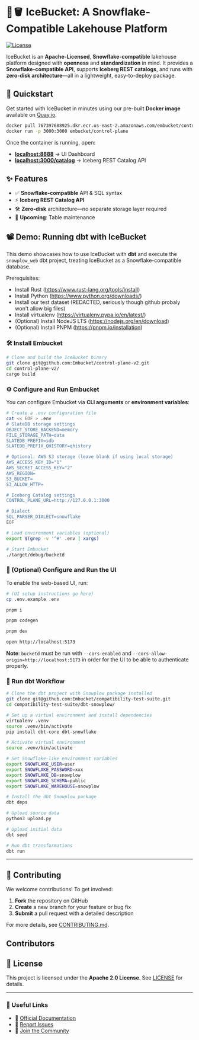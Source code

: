 # 🧊🪣 IceBucket: A Snowflake-Compatible Lakehouse Platform  

[![License](https://img.shields.io/badge/License-Apache_2.0-blue.svg)](https://opensource.org/licenses/Apache-2.0)

IceBucket is an **Apache-Licensed**, **Snowflake-compatible** lakehouse platform designed with **openness** and **standardization** in mind. It provides a **Snowflake-compatible API**, supports **Iceberg REST catalogs**, and runs with **zero-disk architecture**—all in a lightweight, easy-to-deploy package.  

## 🚀 Quickstart  

Get started with IceBucket in minutes using our pre-built **Docker image** available on [Quay.io](https://quay.io/repository/embucket/embucket).  

```sh
docker pull 767397688925.dkr.ecr.us-east-2.amazonaws.com/embucket/control-plane
docker run -p 3000:3000 embucket/control-plane
```

Once the container is running, open:  

- **[localhost:8888](http://localhost:8888)** → UI Dashboard  
- **[localhost:3000/catalog](http://localhost:3000/catalog)** → Iceberg REST Catalog API  

## ✨ Features  

- ✅ **Snowflake-compatible** API & SQL syntax  
- ⚡ **Iceberg REST Catalog API**  
- 🛠️ **Zero-disk** architecture—no separate storage layer required  
- 🔄 **Upcoming**: Table maintenance  

## 📽️ Demo: Running dbt with IceBucket  

This demo showcases how to use IceBucket with **dbt** and execute the `snowplow_web` dbt project, treating IceBucket as a Snowflake-compatible database.

Prerequisites:
* Install Rust (https://www.rust-lang.org/tools/install)
* Install Python (https://www.python.org/downloads/)
* Install our test dataset (REDACTED, seriously though github probaly won't allow big files)
* Install virtualenv (https://virtualenv.pypa.io/en/latest/)
* (Optional) Install NodeJS LTS (https://nodejs.org/en/download)
* (Optional) Install PNPM (https://pnpm.io/installation)

### 🛠 Install Embucket  

```sh
# Clone and build the IceBucket binary
git clone git@github.com:Embucket/control-plane-v2.git
cd control-plane-v2/
cargo build
```

### ⚙️ Configure and Run Embucket  

You can configure Embucket via **CLI arguments** or **environment variables**:

```sh
# Create a .env configuration file
cat << EOF > .env
# SlateDB storage settings
OBJECT_STORE_BACKEND=memory
FILE_STORAGE_PATH=data
SLATEDB_PREFIX=sdb
SLATEDB_PREFIX_QHISTORY=qhistory

# Optional: AWS S3 storage (leave blank if using local storage)
AWS_ACCESS_KEY_ID="1"
AWS_SECRET_ACCESS_KEY="2"
AWS_REGION=
S3_BUCKET=
S3_ALLOW_HTTP=

# Iceberg Catalog settings
CONTROL_PLANE_URL=http://127.0.0.1:3000

# Dialect
SQL_PARSER_DIALECT=snowflake
EOF

# Load environment variables (optional)
export $(grep -v '^#' .env | xargs)

# Start Embucket
./target/debug/bucketd
```

### 🎨 (Optional) Configure and Run the UI  

To enable the web-based UI, run:  

```sh
# (UI setup instructions go here)
cp .env.example .env

pnpm i

pnpm codegen

pnpm dev

open http://localhost:5173
```

**Note**: `bucketd` must be run with `--cors-enabled` and `--cors-allow-origin=http://localhost:5173` in order for the UI to be able to authenticate properly.

### 🔄 Run dbt Workflow  

```sh
# Clone the dbt project with Snowplow package installed
git clone git@github.com:Embucket/compatibility-test-suite.git
cd compatibility-test-suite/dbt-snowplow/

# Set up a virtual environment and install dependencies
virtualenv .venv
source .venv/bin/activate
pip install dbt-core dbt-snowflake

# Activate virtual environment
source .venv/bin/activate

# Set Snowflake-like environment variables
export SNOWFLAKE_USER=user
export SNOWFLAKE_PASSWORD=xxx
export SNOWFLAKE_DB=snowplow
export SNOWFLAKE_SCHEMA=public
export SNOWFLAKE_WAREHOUSE=snowplow

# Install the dbt Snowplow package
dbt deps

# Upload source data
python3 upload.py

# Upload initial data
dbt seed

# Run dbt transformations
dbt run
```

---

## 🤝 Contributing  

We welcome contributions! To get involved:  

1. **Fork** the repository on GitHub  
2. **Create** a new branch for your feature or bug fix  
3. **Submit** a pull request with a detailed description  

For more details, see [CONTRIBUTING.md](CONTRIBUTING.md).  

## Contributors

<!-- readme: contributors -start -->
<!-- readme: contributors -end -->

## 📜 License  

This project is licensed under the **Apache 2.0 License**. See [LICENSE](LICENSE) for details.  

---

### 🔗 Useful Links  

- 📖 [Official Documentation](https://github.com/Embucket/docs)  
- 🐛 [Report Issues](https://github.com/Embucket/icebucket/issues)  
- 💬 [Join the Community](https://github.com/Embucket/control-plane-v2/discussions)  
